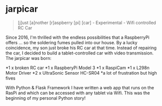 # jarpicar
>[j]ust [a]nother [r]aspberry [pi] [car] - Experimental - Wifi controlled RC Car

Since 2016, I'm thrilled with the endless possibilities that a RaspberryPi offers ... so the soldering fumes pulled into our house. By a lucky coincidence, my son just broke his RC car at that time. Instead of repairing the car, I decided to build a tablet-controlled car with video transmission. The jarpicar was born:

*1 x broken RC car
*1 x RaspberyPi Model 3
*1 x RaspiCam
*1 x L298n Motor Driver
*2 x UltraSonic Sensor HC-SR04
*a lot of frustration but high fives

With Python & Flask Framework I have written a web app that runs on the RasPi and which can be accessed with any tablet via Wifi. This was the beginning of my personal Python story!
